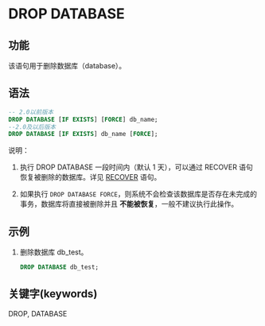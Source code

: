 # DROP DATABASE

## 功能

该语句用于删除数据库（database）。

## 语法

```sql
-- 2.0以前版本
DROP DATABASE [IF EXISTS] [FORCE] db_name;
--2.0及以后版本
DROP DATABASE [IF EXISTS] db_name [FORCE];
```

说明：

1. 执行 DROP DATABASE 一段时间内（默认 1 天），可以通过 RECOVER 语句恢复被删除的数据库。详见 [RECOVER](../data-definition/RECOVER.md) 语句。

2. 如果执行 `DROP DATABASE FORCE`，则系统不会检查该数据库是否存在未完成的事务，数据库将直接被删除并且 **不能被恢复**，一般不建议执行此操作。

## 示例

1. 删除数据库 db_test。

    ```sql
    DROP DATABASE db_test;
    ```

## 关键字(keywords)

DROP, DATABASE
